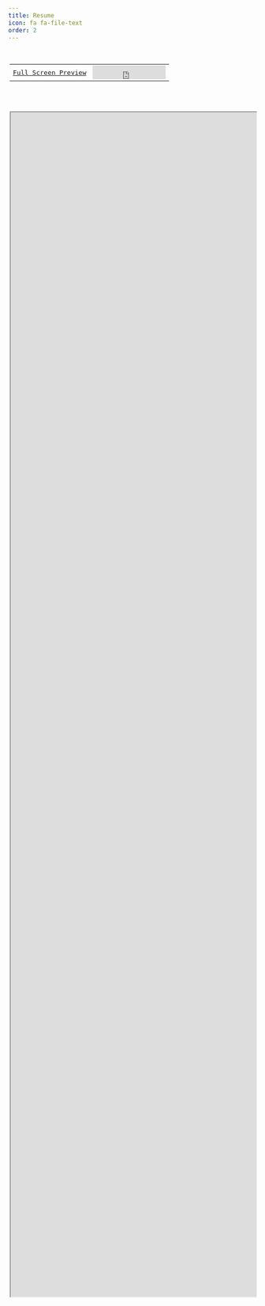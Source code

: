 ```yaml
---
title: Resume
icon: fa fa-file-text
order: 2
---
```

<pre style="padding: 3px; text-align: center;">
<center>
<table class="noborder">
  <tr class="noborder">
    <td align="center" class="noborder pad8" style="vertical-align: middle; horizontal-align:middle; text-align: center;">
      <a href="https://drive.google.com/file/d/1nmrUxpTAFinU003mh4oomq5PCoIt86KI/preview"><w>Full Screen Preview</w></a>
    </td>
    <td align="center" class="noborder pad8" style="vertical-align: middle; horizontal-align:middle; text-align: center;">
      <iframe src="https://kounter.tk/badge/sys41x4.github.io_resume?label=&color=23262a&style=for-the-badge&cntSuffix=%20RESUME%20VIEWS"  style="max-height:28px;width:148px; border-width:0"></iframe>
    </td>
  </tr>
</table>
</center>

<iframe src="https://drive.google.com/file/d/1nmrUxpTAFinU003mh4oomq5PCoIt86KI/preview" allow="autoplay" style="min-height:60vh;width:100vh"></iframe>
</pre>